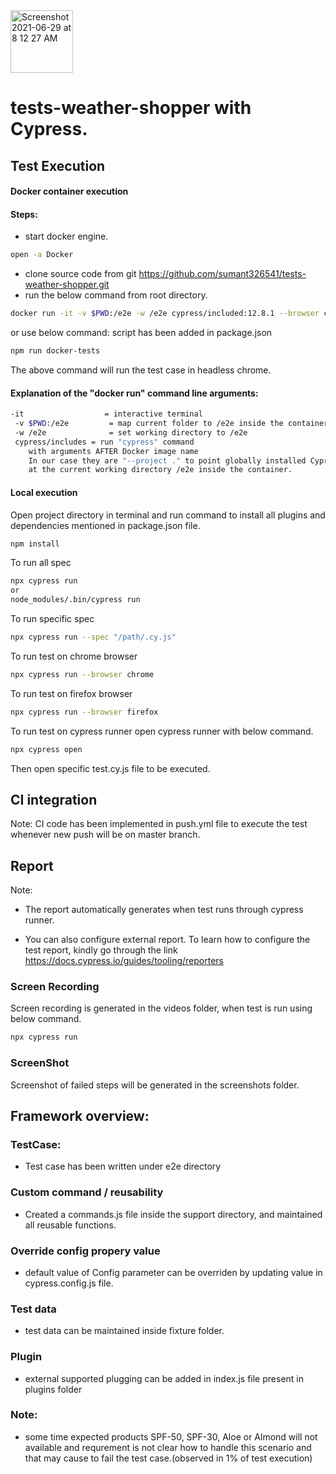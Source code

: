 <img width="100" alt="Screenshot 2021-06-29 at 8 12 27 AM" src="https://user-images.githubusercontent.com/39675511/123728969-d2a87b00-d8b1-11eb-9ece-558d4021f816.png">

# tests-weather-shopper with Cypress.

## Test Execution

####  Docker container execution
#### Steps:
- start docker engine.
```sh
open -a Docker
```
- clone source code from git https://github.com/sumant326541/tests-weather-shopper.git
- run the below command from root directory.
```sh
docker run -it -v $PWD:/e2e -w /e2e cypress/included:12.8.1 --browser chrome
```
or use below command: script has been added in package.json
```sh
npm run docker-tests
```
The above command will run the test case in headless chrome.
#### Explanation of the "docker run" command line arguments:
```sh
-it                  = interactive terminal
 -v $PWD:/e2e         = map current folder to /e2e inside the container
 -w /e2e              = set working directory to /e2e
 cypress/includes = run "cypress" command
    with arguments AFTER Docker image name
    In our case they are "--project ." to point globally installed Cypress.
    at the current working directory /e2e inside the container.
```


####  Local execution

Open project directory in terminal and run command to install all plugins and dependencies mentioned in package.json file.
```sh
npm install 
```
To run all spec 
```sh
npx cypress run
or
node_modules/.bin/cypress run
```
To run specific spec 
```sh
npx cypress run --spec "/path/.cy.js"
```
To run test on chrome browser
```sh
npx cypress run --browser chrome
```

To run test on firefox browser
```sh
npx cypress run --browser firefox
```
To run test on cypress runner 
open cypress runner with below command.
```sh
npx cypress open
```
Then open specific test.cy.js file to be executed.

## CI integration

Note: CI code has been implemented in push.yml file to execute the test whenever new push will be on master branch.

## Report 
Note:
- The report automatically generates when test runs through cypress runner.

- You can also configure external report. To learn how to configure the test report, kindly go through the link https://docs.cypress.io/guides/tooling/reporters

### Screen Recording
Screen recording is generated in the videos folder, when test is run using below command.
```sh
npx cypress run
```
### ScreenShot
Screenshot of failed steps will be generated in the screenshots folder.


## Framework overview:

### TestCase:
- Test case has been written under e2e directory

### Custom command / reusability
- Created a commands.js file inside the support directory, and maintained all reusable functions.

### Override config propery value
- default value of Config parameter can be overriden  by updating value in cypress.config.js file.
### Test data
- test data can be maintained inside fixture folder.
### Plugin
- external supported plugging can be added in index.js file present in plugins folder


### Note:
- some time expected products SPF-50, SPF-30, Aloe or Almond will not available and requrement is not clear how to handle this scenario and that may cause to fail the test case.(observed in 1% of test execution)
